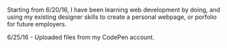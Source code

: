 Starting from 6/20/16, I have been learning web development by doing, and using my existing designer skills to create a personal webpage, or porfolio for future employers.

6/25/16 - Uploaded files from my CodePen account.